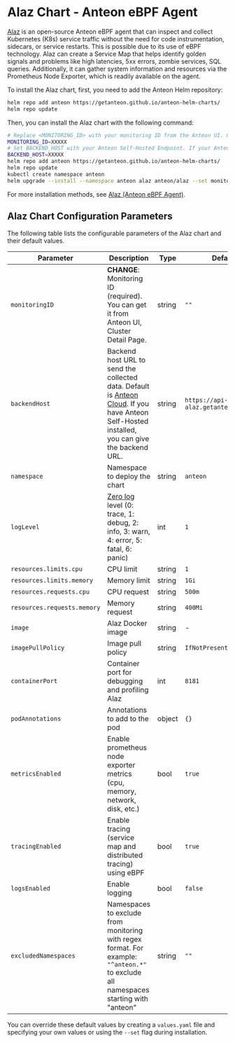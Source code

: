 # Alaz Chart - Anteon eBPF Agent

[Alaz](https://github.com//alaz) is an open-source Anteon eBPF agent that can inspect and collect Kubernetes (K8s) service traffic without the need for code instrumentation, sidecars, or service restarts. This is possible due to its use of eBPF technology. Alaz can create a Service Map that helps identify golden signals and problems like high latencies, 5xx errors, zombie services, SQL queries. Additionally, it can gather system information and resources via the Prometheus Node Exporter, which is readily available on the agent.

To install the Alaz chart, first, you need to add the Anteon Helm repository:

```bash
helm repo add anteon https://getanteon.github.io/anteon-helm-charts/
helm repo update
```

Then, you can install the Alaz chart with the following command:
```bash
# Replace <MONITORING_ID> with your monitoring ID from the Anteon UI. Change XXXXX with your monitoring ID.
MONITORING_ID=XXXXX
# Set BACKEND_HOST with your Anteon Self-Hosted Endpoint. If your Anteon Self-Hosted endpoint is http://localhost:8014, then BACKEND_HOST=http://localhost:8014/api
BACKEND_HOST=XXXXX
helm repo add anteon https://getanteon.github.io/anteon-helm-charts/
helm repo update
kubectl create namespace anteon
helm upgrade --install --namespace anteon alaz anteon/alaz --set monitoringID=$MONITORING_ID --set backendHost=$BACKEND_HOST
```

For more installation methods, see [Alaz (Anteon eBPF Agent)](https://github.com/getanteon/alaz).

## Alaz Chart Configuration Parameters

The following table lists the configurable parameters of the Alaz chart and their default values.

| Parameter | Description | Type | Default |
| --- | --- | --- | --- |
| `monitoringID` | **CHANGE**: Monitoring ID (required). You can get it from Anteon UI, Cluster Detail Page. | string | `""` |
| `backendHost` | Backend host URL to send the collected data. Default is [Anteon Cloud](https://app.getanteon.com/). If you have Anteon Self-Hosted installed, you can give the backend URL. | string | `https://api-alaz.getanteon.com:443` |
| `namespace` | Namespace to deploy the chart | string | `anteon` |
| `logLevel` | [Zero log](https://github.com/rs/zerolog) level (0: trace, 1: debug, 2: info, 3: warn, 4: error, 5: fatal, 6: panic) | int | `1` |
| `resources.limits.cpu` | CPU limit | string | `1` |
| `resources.limits.memory` | Memory limit | string | `1Gi` |
| `resources.requests.cpu` | CPU request | string | `500m` |
| `resources.requests.memory` | Memory request | string | `400Mi` |
| `image` | Alaz Docker image | string | - |
| `imagePullPolicy` | Image pull policy | string | `IfNotPresent` |
| `containerPort` | Container port for debugging and profiling Alaz | int | `8181` |
| `podAnnotations` | Annotations to add to the pod | object | `{}` |
| `metricsEnabled` | Enable prometheus node exporter metrics (cpu, memory, network, disk, etc.) | bool | `true` |
| `tracingEnabled` | Enable tracing (service map and distributed tracing) using eBPF | bool | `true` |
| `logsEnabled` | Enable logging | bool | `false` |
| `excludedNamespaces` | Namespaces to exclude from monitoring with regex format. For example: `"^anteon.*"` to exclude all namespaces starting with "anteon" | string | `""` |

You can override these default values by creating a `values.yaml` file and specifying your own values or using the `--set` flag during installation.
